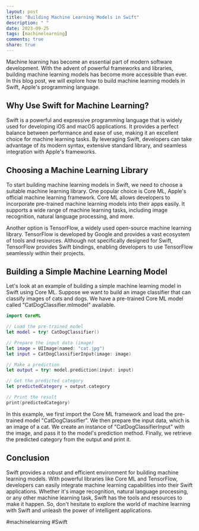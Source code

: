 ```yaml
---
layout: post
title: "Building Machine Learning Models in Swift"
description: " "
date: 2023-09-25
tags: [machinelearning]
comments: true
share: true
---
```


Machine learning has become an essential part of modern software development. With the advent of powerful frameworks and libraries, building machine learning models has become more accessible than ever. In this blog post, we will explore how to build machine learning models in Swift, Apple's programming language.

## Why Use Swift for Machine Learning?

Swift is a powerful and expressive programming language that is widely used for developing iOS and macOS applications. It provides a perfect balance between performance and ease of use, making it an excellent choice for machine learning tasks. By leveraging Swift, developers can take advantage of its modern syntax, extensive standard library, and seamless integration with Apple's frameworks.

## Choosing a Machine Learning Library

To start building machine learning models in Swift, we need to choose a suitable machine learning library. One popular choice is Core ML, Apple's official machine learning framework. Core ML allows developers to incorporate pre-trained machine learning models into their apps easily. It supports a wide range of machine learning tasks, including image recognition, natural language processing, and more.

Another option is TensorFlow, a widely used open-source machine learning library. TensorFlow is developed by Google and provides a vast ecosystem of tools and resources. Although not specifically designed for Swift, TensorFlow provides Swift bindings, enabling developers to use TensorFlow seamlessly within their projects.

## Building a Simple Machine Learning Model

Let's look at an example of building a simple machine learning model in Swift using Core ML. Suppose we want to build an image classifier that can classify images of cats and dogs. We have a pre-trained Core ML model called "CatDogClassifier.mlmodel" available.

```swift
import CoreML

// Load the pre-trained model
let model = try! CatDogClassifier()

// Prepare the input data (image)
let image = UIImage(named: "cat.jpg")
let input = CatDogClassifierInput(image: image)

// Make a prediction
let output = try! model.prediction(input: input)

// Get the predicted category
let predictedCategory = output.category

// Print the result
print(predictedCategory)
```

In this example, we first import the Core ML framework and load the pre-trained model "CatDogClassifier". We then prepare the input data, which is an image of a cat. We create an instance of "CatDogClassifierInput" with the image, and pass it to the model's prediction method. Finally, we retrieve the predicted category from the output and print it.

## Conclusion

Swift provides a robust and efficient environment for building machine learning models. With powerful libraries like Core ML and TensorFlow, developers can easily integrate machine learning capabilities into their Swift applications. Whether it's image recognition, natural language processing, or any other machine learning task, Swift has the tools and resources to make it happen. So, don't hesitate to explore the world of machine learning with Swift and unleash the power of intelligent applications.

#machinelearning #Swift